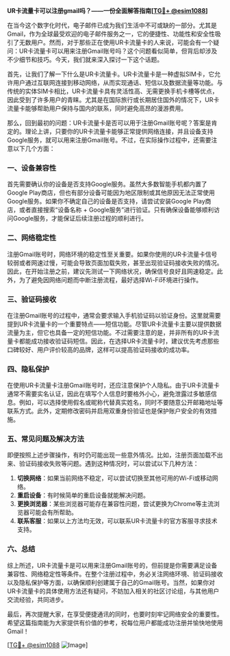 **UR卡流量卡可以注册gmail吗？——一份全面解答指南[[TG💪+ @esim1088](https://t.me/s/esim1088)]**

在当今这个数字化时代，电子邮件已成为我们生活中不可或缺的一部分。尤其是Gmail，作为全球最受欢迎的电子邮件服务之一，它的便捷性、功能性和安全性吸引了无数用户。然而，对于那些正在使用UR卡流量卡的人来说，可能会有一个疑问：UR卡流量卡可以用来注册Gmail账号吗？这个问题看似简单，但背后却涉及不少细节和技巧。今天，我们就来深入探讨一下这个话题。

首先，让我们了解一下什么是UR卡流量卡。UR卡流量卡是一种虚拟SIM卡，它允许用户通过互联网连接到移动网络，从而实现通话、短信以及数据流量等功能。与传统的实体SIM卡相比，UR卡流量卡具有灵活性高、无需更换手机卡槽等优点，因此受到了许多用户的青睐。尤其是在国际旅行或长期居住国外的情况下，UR卡流量卡能够帮助用户保持与国内的联系，同时避免高昂的漫游费用。

那么，回到最初的问题：UR卡流量卡是否可以用于注册Gmail账号呢？答案是肯定的。理论上讲，只要你的UR卡流量卡能够正常提供网络连接，并且设备支持Google服务，就可以用来注册Gmail账号。不过，在实际操作过程中，还需要注意以下几个方面：

### 一、设备兼容性

首先需要确认你的设备是否支持Google服务。虽然大多数智能手机都内置了Google Play商店，但也有部分设备可能因为地区限制或其他原因无法正常使用Google服务。如果你不确定自己的设备是否支持，请尝试安装Google Play商店，或者直接搜索“设备名称 + Google服务”进行验证。只有确保设备能够顺利访问Google服务，才能保证后续注册过程的顺利进行。

### 二、网络稳定性

注册Gmail账号时，网络环境的稳定性至关重要。如果你使用的UR卡流量卡信号较弱或者网速过慢，可能会导致页面加载失败，甚至出现验证码接收失败的情况。因此，在开始注册之前，建议先测试一下网络状况，确保信号良好且网速稳定。此外，为了避免因网络问题而中断注册流程，最好选择Wi-Fi环境进行操作。

### 三、验证码接收

在注册Gmail账号的过程中，通常会要求输入手机验证码以验证身份。这里就需要提到UR卡流量卡的一个重要特点——短信功能。尽管UR卡流量卡主要以提供数据流量为主，但它也具备一定的短信功能。不过需要注意的是，并非所有的UR卡流量卡都能成功接收验证码短信。因此，在选择UR卡流量卡时，建议优先考虑那些口碑较好、用户评价较高的品牌，这样可以提高验证码接收的成功率。

### 四、隐私保护

在使用UR卡流量卡注册Gmail账号时，还应注意保护个人隐私。由于UR卡流量卡通常不需要实名认证，因此在填写个人信息时要格外小心，避免泄露过多敏感信息。例如，可以选择使用假名或昵称代替真实姓名，同时不要随意公开邮箱地址等联系方式。此外，定期修改密码并启用双重身份验证也是保护账户安全的有效措施。

### 五、常见问题及解决方法

即便按照上述步骤操作，有时仍可能出现一些意外情况。比如，注册页面加载不出来、验证码接收失败等问题。遇到这种情况时，可以尝试以下几种方法：

1. **切换网络**：如果当前网络不稳定，可以尝试切换至其他可用的Wi-Fi或移动网络。
2. **重启设备**：有时候简单的重启设备就能解决问题。
3. **更换浏览器**：某些浏览器可能存在兼容性问题，尝试更换为Chrome等主流浏览器可能会有所帮助。
4. **联系客服**：如果以上方法均无效，可以联系UR卡流量卡的官方客服寻求技术支持。

### 六、总结

综上所述，UR卡流量卡是可以用来注册Gmail账号的，但前提是你需要满足设备兼容性、网络稳定性等条件。在整个注册过程中，务必关注网络环境、验证码接收以及隐私保护等方面，以确保顺利创建属于自己的Gmail账号。当然，如果你对UR卡流量卡的具体使用方法还有疑问，不妨加入相关的社区讨论组，与其他用户交流经验，共同进步。

最后，再次提醒大家，在享受便捷通讯的同时，也要时刻牢记网络安全的重要性。希望这篇指南能为大家提供有价值的参考，祝每位用户都能成功注册并愉快地使用Gmail！

[[TG💪+ @esim1088](https://t.me/s/esim1088) ![Image](https://i.postimg.cc/4NQfJmqS/Snipaste-2025-05-13-00-14-12.png)]